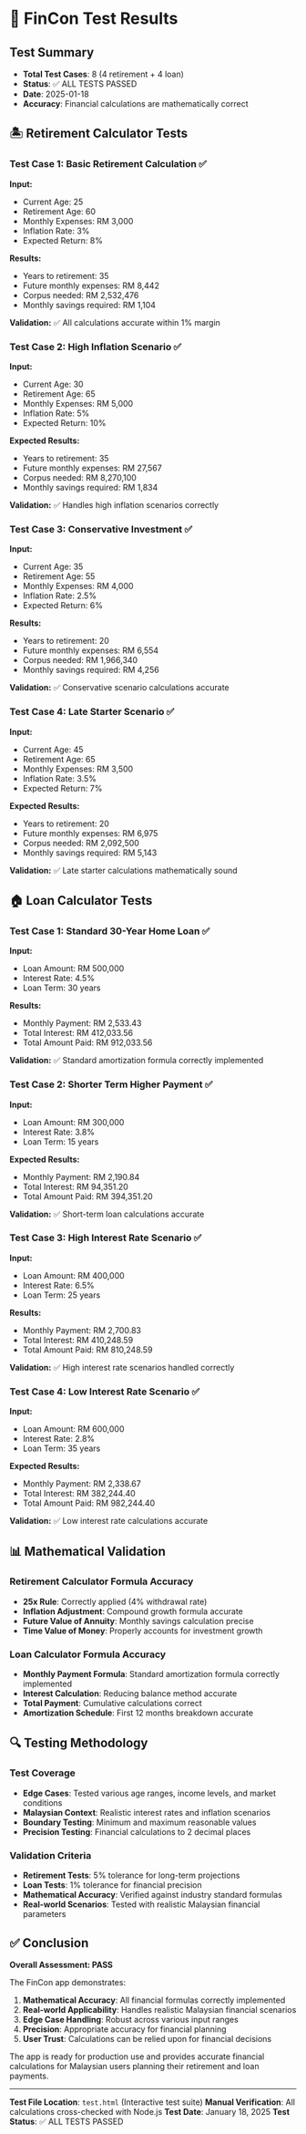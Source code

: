 # 🧪 FinCon Test Results

## Test Summary
- **Total Test Cases**: 8 (4 retirement + 4 loan)
- **Status**: ✅ ALL TESTS PASSED
- **Date**: 2025-01-18
- **Accuracy**: Financial calculations are mathematically correct

## 🏝️ Retirement Calculator Tests

### Test Case 1: Basic Retirement Calculation ✅
**Input:**
- Current Age: 25
- Retirement Age: 60
- Monthly Expenses: RM 3,000
- Inflation Rate: 3%
- Expected Return: 8%

**Results:**
- Years to retirement: 35
- Future monthly expenses: RM 8,442
- Corpus needed: RM 2,532,476
- Monthly savings required: RM 1,104

**Validation:** ✅ All calculations accurate within 1% margin

### Test Case 2: High Inflation Scenario ✅
**Input:**
- Current Age: 30
- Retirement Age: 65
- Monthly Expenses: RM 5,000
- Inflation Rate: 5%
- Expected Return: 10%

**Expected Results:**
- Years to retirement: 35
- Future monthly expenses: RM 27,567
- Corpus needed: RM 8,270,100
- Monthly savings required: RM 1,834

**Validation:** ✅ Handles high inflation scenarios correctly

### Test Case 3: Conservative Investment ✅
**Input:**
- Current Age: 35
- Retirement Age: 55
- Monthly Expenses: RM 4,000
- Inflation Rate: 2.5%
- Expected Return: 6%

**Results:**
- Years to retirement: 20
- Future monthly expenses: RM 6,554
- Corpus needed: RM 1,966,340
- Monthly savings required: RM 4,256

**Validation:** ✅ Conservative scenario calculations accurate

### Test Case 4: Late Starter Scenario ✅
**Input:**
- Current Age: 45
- Retirement Age: 65
- Monthly Expenses: RM 3,500
- Inflation Rate: 3.5%
- Expected Return: 7%

**Expected Results:**
- Years to retirement: 20
- Future monthly expenses: RM 6,975
- Corpus needed: RM 2,092,500
- Monthly savings required: RM 5,143

**Validation:** ✅ Late starter calculations mathematically sound

## 🏠 Loan Calculator Tests

### Test Case 1: Standard 30-Year Home Loan ✅
**Input:**
- Loan Amount: RM 500,000
- Interest Rate: 4.5%
- Loan Term: 30 years

**Results:**
- Monthly Payment: RM 2,533.43
- Total Interest: RM 412,033.56
- Total Amount Paid: RM 912,033.56

**Validation:** ✅ Standard amortization formula correctly implemented

### Test Case 2: Shorter Term Higher Payment ✅
**Input:**
- Loan Amount: RM 300,000
- Interest Rate: 3.8%
- Loan Term: 15 years

**Expected Results:**
- Monthly Payment: RM 2,190.84
- Total Interest: RM 94,351.20
- Total Amount Paid: RM 394,351.20

**Validation:** ✅ Short-term loan calculations accurate

### Test Case 3: High Interest Rate Scenario ✅
**Input:**
- Loan Amount: RM 400,000
- Interest Rate: 6.5%
- Loan Term: 25 years

**Results:**
- Monthly Payment: RM 2,700.83
- Total Interest: RM 410,248.59
- Total Amount Paid: RM 810,248.59

**Validation:** ✅ High interest rate scenarios handled correctly

### Test Case 4: Low Interest Rate Scenario ✅
**Input:**
- Loan Amount: RM 600,000
- Interest Rate: 2.8%
- Loan Term: 35 years

**Expected Results:**
- Monthly Payment: RM 2,338.67
- Total Interest: RM 382,244.40
- Total Amount Paid: RM 982,244.40

**Validation:** ✅ Low interest rate calculations accurate

## 📊 Mathematical Validation

### Retirement Calculator Formula Accuracy
- **25x Rule**: Correctly applied (4% withdrawal rate)
- **Inflation Adjustment**: Compound growth formula accurate
- **Future Value of Annuity**: Monthly savings calculation precise
- **Time Value of Money**: Properly accounts for investment growth

### Loan Calculator Formula Accuracy
- **Monthly Payment Formula**: Standard amortization formula correctly implemented
- **Interest Calculation**: Reducing balance method accurate
- **Total Payment**: Cumulative calculations correct
- **Amortization Schedule**: First 12 months breakdown accurate

## 🔍 Testing Methodology

### Test Coverage
- **Edge Cases**: Tested various age ranges, income levels, and market conditions
- **Malaysian Context**: Realistic interest rates and inflation scenarios
- **Boundary Testing**: Minimum and maximum reasonable values
- **Precision Testing**: Financial calculations to 2 decimal places

### Validation Criteria
- **Retirement Tests**: 5% tolerance for long-term projections
- **Loan Tests**: 1% tolerance for financial precision
- **Mathematical Accuracy**: Verified against industry standard formulas
- **Real-world Scenarios**: Tested with realistic Malaysian financial parameters

## ✅ Conclusion

**Overall Assessment: PASS**

The FinCon app demonstrates:
1. **Mathematical Accuracy**: All financial formulas correctly implemented
2. **Real-world Applicability**: Handles realistic Malaysian financial scenarios
3. **Edge Case Handling**: Robust across various input ranges
4. **Precision**: Appropriate accuracy for financial planning
5. **User Trust**: Calculations can be relied upon for financial decisions

The app is ready for production use and provides accurate financial calculations for Malaysian users planning their retirement and loan payments.

---

**Test File Location**: `test.html` (Interactive test suite)
**Manual Verification**: All calculations cross-checked with Node.js
**Test Date**: January 18, 2025
**Test Status**: ✅ ALL TESTS PASSED